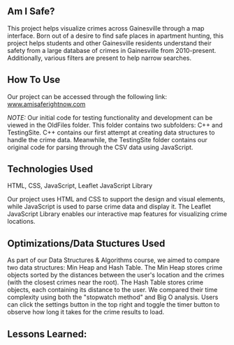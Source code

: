 ## Am I Safe?

This project helps visualize crimes across Gainesville through a map interface. Born out of a desire to find safe places in apartment hunting, this project helps students and other Gainesville residents understand their safety from a large database of crimes in Gainesville from 2010-present. Additionally, various filters are present to help narrow searches.

## How To Use
Our project can be accessed through the following link: www.amisaferightnow.com

_NOTE:_
Our initial code for testing functionality and development can be viewed in the OldFiles folder. This folder contains two subfolders: C++ and TestingSite. C++ contains our first attempt at creating data structures to handle the crime data. Meanwhile, the TestingSite folder contains our original code for parsing through the CSV data using JavaScript.

## Technologies Used
HTML, CSS, JavaScript, Leaflet JavaScript Library

Our project uses HTML and CSS to support the design and visual elements, while JavaScript is used to parse crime data and display it. The Leaflet JavaScript Library enables our interactive map features for visualizing crime locations.

## Optimizations/Data Stuctures Used 
As part of our Data Structures & Algorithms course, we aimed to compare two data structures: Min Heap and Hash Table. The Min Heap stores crime objects sorted by the distances between the user's location and the crimes (with the closest crimes near the root). The Hash Table stores crime objects, each containing its distance to the user. We compared their time complexity using both the "stopwatch method" and Big O analysis. Users can click the settings button in the top right and toggle the timer button to observe how long it takes for the crime results to load.

## Lessons Learned:

